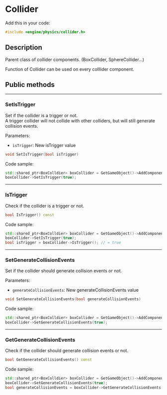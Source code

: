 # Collider

Add this in your code:
```cpp
#include <engine/physics/collider.h>
```

## Description

Parent class of collider components. (BoxCollider, SphereCollider...)

Function of Collider can be used on every colllider component.

## Public methods

---
### SetIsTrigger
Set if the collider is a trigger or not.<br>
A trigger collider will not collide with other colliders, but will still generate collision events.

Parameters:
- `isTrigger`: New isTrigger value
```cpp
void SetIsTrigger(bool isTrigger)
```
Code sample:
```cpp
std::shared_ptr<BoxColldier> boxCollider = GetGameObject()->AddComponent<BoxColldier>(); 
boxCollider->SetIsTrigger(true);
```

---
### IsTrigger
Check if the collider is a trigger or not.
```cpp
bool IsTrigger() const
```
Code sample:
```cpp
std::shared_ptr<BoxColldier> boxCollider = GetGameObject()->AddComponent<BoxColldier>(); 
boxCollider->SetIsTrigger(true);
bool isTrigger = boxCollider->IsTrigger(); // = true
```

---
### SetGenerateCollisionEvents
Set if the collider should generate collision events or not.

Parameters:
- `generateCollisionEvents`: New generateCollisionEvents value
```cpp
void SetGenerateCollisionEvents(bool generateCollisionEvents)
```
Code sample:
```cpp
std::shared_ptr<BoxColldier> boxCollider = GetGameObject()->AddComponent<BoxColldier>(); 
boxCollider->SetGenerateCollisionEvents(true);
```

---
### GetGenerateCollisionEvents
Check if the collider should generate collision events or not.
```cpp
bool GetGenerateCollisionEvents() const
```
Code sample:
```cpp
std::shared_ptr<BoxColldier> boxCollider = GetGameObject()->AddComponent<BoxColldier>(); 
boxCollider->SetGenerateCollisionEvents(true);
bool generateCollisionEvents = boxCollider->GetGenerateCollisionEvents(); // = true
```